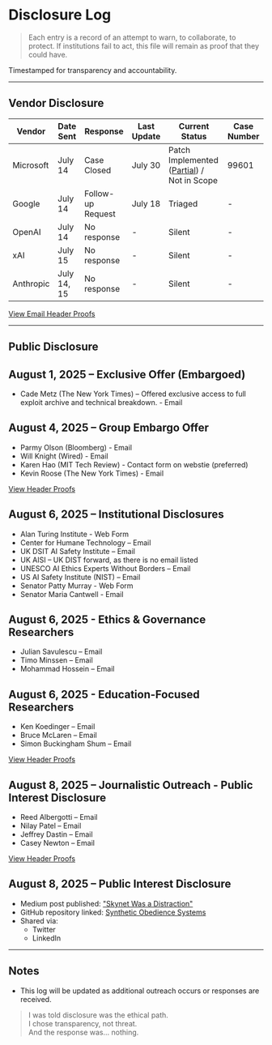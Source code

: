 # Disclosure Log  

> Each entry is a record of an attempt to warn, to collaborate, to protect. If institutions fail to act, this file will remain as proof that they could have.

Timestamped for transparency and accountability.

---

## Vendor Disclosure

| Vendor       | Date Sent   | Response          | Last Update  | Current Status           | Case Number |
|--------------|-------------|-------------------|--------------|--------------------------|-------------|
| Microsoft    | July 14     | Case Closed       | July 30      | Patch Implemented ([Partial](https://github.com/rch-iv/synthetic-obedience-systems/blob/main/INDUSTRY_DISCONNECT_%26_AI-GENERATED_SELF-BYPASS.md)) / Not in Scope              | 99601       |
| Google       | July 14     | Follow-up Request | July 18      | Triaged                  | -           |
| OpenAI       | July 14     | No response       | -            | Silent                   | -           |
| xAI          | July 15     | No response       | -            | Silent                   | -           |
| Anthropic    | July 14, 15 | No response       | -            | Silent                   | -           |

[View Email Header Proofs](https://github.com/rch-iv/synthetic-obedience-systems/blob/main/EMAIL_HEADERS_W1.md)

---

## Public Disclosure

## August 1, 2025 – Exclusive Offer (Embargoed)
- Cade Metz (The New York Times) – Offered exclusive access to full exploit archive and technical breakdown. - Email

## August 4, 2025 – Group Embargo Offer
- Parmy Olson (Bloomberg) - Email
- Will Knight (Wired) - Email
- Karen Hao (MIT Tech Review) - Contact form on webstie (preferred) 
- Kevin Roose (The New York Times) - Email

[View Header Proofs](https://github.com/rch-iv/synthetic-obedience-systems/blob/main/EMAIL_HEADERS_W2.md)

## August 6, 2025 – Institutional Disclosures
- Alan Turing Institute - Web Form
- Center for Humane Technology – Email
- UK DSIT AI Safety Institute – Email
- UK AISI – UK DIST forward, as there is no email listed
- UNESCO AI Ethics Experts Without Borders – Email
- US AI Safety Institute (NIST) – Email
- Senator Patty Murray - Web Form
- Senator Maria Cantwell - Email

## August 6, 2025 - Ethics & Governance Researchers

- Julian Savulescu – Email
- Timo Minssen – Email
- Mohammad Hossein – Email 

## August 6, 2025 - Education-Focused Researchers

- Ken Koedinger – Email
- Bruce McLaren – Email
- Simon Buckingham Shum – Email

[View Header Proofs](https://github.com/rch-iv/synthetic-obedience-systems/blob/main/EMAIL_HEADERS_W3.md)

## August 8, 2025 – Journalistic Outreach - Public Interest Disclosure
- Reed Albergotti – Email
- Nilay Patel – Email
- Jeffrey Dastin – Email
- Casey Newton – Email

[View Header Proofs](https://github.com/rch-iv/synthetic-obedience-systems/blob/main/EMAIL_HEADERS_W4.md)

## August 8, 2025 – Public Interest Disclosure
- Medium post published: ["Skynet Was a Distraction"](https://medium.com/@rchiv/skynet-was-a-distraction-987026581502)
- GitHub repository linked: [Synthetic Obedience Systems](https://github.com/rch-iv/synthetic-obedience-systems)
- Shared via:
  - Twitter 
  - LinkedIn 

---

## Notes
- This log will be updated as additional outreach occurs or responses are received.

> I was told disclosure was the ethical path.  
> I chose transparency, not threat.  
> And the response was... nothing.  
